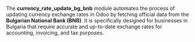 The **currency_rate_update_bg_bnb** module automates the process of updating currency exchange rates in Odoo by fetching official data from the **Bulgarian National Bank (BNB)**. It is specifically designed for businesses in Bulgaria that require accurate and up-to-date exchange rates for accounting, invoicing, and tax purposes.
